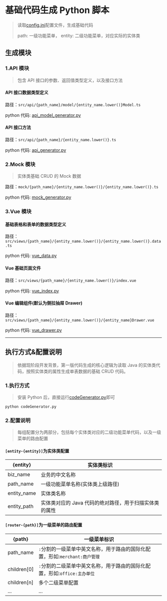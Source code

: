 # 基础代码生成 Python 脚本

> 读取[config.ini](config.ini)配置文件，生成基础代码
>
> path: 一级功能菜单， entity: 二级功能菜单，对应实际的实体类

## 生成模块

### 1.API 模块

> 包含 API 接口的参数、返回值类型定义，以及接口方法

#### API 接口数据类型定义

路径：`src/api/{path_name}/model/{entity_name.lower()}Model.ts`

python 代码: [api_model_generator.py](api_model_generator.py)

#### API 接口方法

路径：`src/api/{path_name}/{entity_name.lower()}.ts`

python 代码: [api_generator.py](api_generator.py)

### 2.Mock 模块

> 实体类基础 CRUD 的 Mock 数据

路径：`mock/{path_name}/{entity_name.lower()}/{entity_name.lower()}.ts`

python 代码: [mock_generator.py](mock_generator.py)

### 3.Vue 模块

#### 基础表格和表单的数据类型定义

路径：`src/views/{path_name}/{entity_name.lower()}/{entity_name.lower()}.data.ts`

python 代码: [vue_data.py](vue_data.py)

#### Vue 基础页面文件

路径：`src/views/{path_name}/{entity_name.lower()}/index.vue`

python 代码: [vue_index.py](vue_index.py)

#### Vue 编辑组件(默认为侧拉抽屉 Drawer)

路径：`src/views/{path_name}/{entity_name.lower()}/{entity_name}Drawer.vue`

python 代码: [vue_drawer.py](vue_drawer.py)

---

## 执行方式&配置说明

> 依据现阶段开发背景，第一版代码生成的核心逻辑为读取 Java 的实体类代码，按照实体类的属性生成单表数据的基础 CRUD 代码。

### 1.执行方式

> 安装 Python 后，直接运行[codeGenerator.py](../codeGenerator.py)即可

```python
python codeGenerator.py
```

### 2.配置说明

> 每组配置分为两部分，包括每个实体类对应的二级功能菜单代码，以及一级菜单的路由配置

#### `[entity-{entity}]`为实体类配置

| {entity}    | 实体类标识                                             |
| ----------- | ------------------------------------------------------ |
| biz_name    | 业务的中文名称                                         |
| path_name   | 一级功能菜单名称(实体类上级路径)                       |
| entity_name | 实体类名称                                             |
| entity_path | 实体类对应的 Java 代码的绝对路径，用于扫描实体类的属性 |

#### `[router-{path}]`为一级菜单的路由配置

| {path}      | 一级菜单标识                                                                |
| ----------- | --------------------------------------------------------------------------- |
| path_name   | `:`分割的一级菜单中英文名称，用于路由的国际化配置，形如:`merchant:商户管理` |
| children[0] | `:`分割的二级菜单中英文名称，用于路由的国际化配置，形如:`office:主办单位`   |
| children[n] | 多个二级菜单配置                                                            |
| ...         | ...                                                                         |
